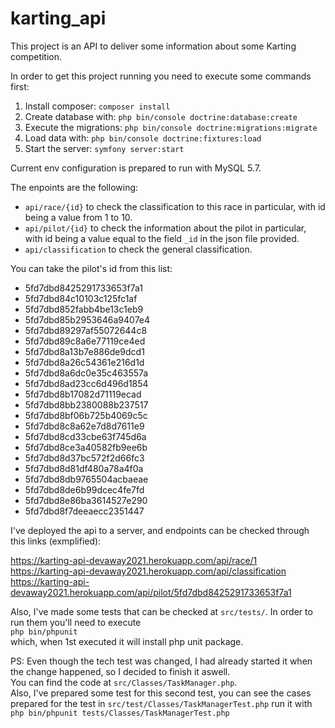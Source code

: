 # karting_api
 
This project is an API to deliver some information about some Karting competition.

In order to get this project running you need to execute some commands first:

1. Install composer: `composer install`
2. Create database with: `php bin/console doctrine:database:create`
3. Execute the migrations: `php bin/console doctrine:migrations:migrate`
4. Load data with: `php bin/console doctrine:fixtures:load`
5. Start the server: `symfony server:start`

Current env configuration is prepared to run with MySQL 5.7.

The enpoints are the following:
- `api/race/{id}` to check the classification to this race in particular, with id being a value from 1 to 10.  
- `api/pilot/{id}` to check the information about the pilot in particular, with id being a value equal to the field `_id` in the json file provided.  
- `api/classification` to check the general classification.  

You can take the pilot's id from this list:

- 5fd7dbd8425291733653f7a1
- 5fd7dbd84c10103c125fc1af
- 5fd7dbd852fabb4be13c1eb9
- 5fd7dbd85b2953646a9407e4
- 5fd7dbd89297af55072644c8
- 5fd7dbd89c8a6e77119ce4ed
- 5fd7dbd8a13b7e886de9dcd1
- 5fd7dbd8a26c54361e216d1d
- 5fd7dbd8a6dc0e35c463557a
- 5fd7dbd8ad23cc6d496d1854
- 5fd7dbd8b17082d71119ecad
- 5fd7dbd8bb2380088b237517
- 5fd7dbd8bf06b725b4069c5c
- 5fd7dbd8c8a62e7d8d7611e9
- 5fd7dbd8cd33cbe63f745d6a
- 5fd7dbd8ce3a40582fb9ee6b
- 5fd7dbd8d37bc572f2d66fc3
- 5fd7dbd8d81df480a78a4f0a
- 5fd7dbd8db9765504acbaeae
- 5fd7dbd8de6b99dcec4fe7fd
- 5fd7dbd8e86ba3614527e290
- 5fd7dbd8f7deeaecc2351447


I've deployed the api to a server, and endpoints can be checked through this links (exmplified):  

https://karting-api-devaway2021.herokuapp.com/api/race/1  
https://karting-api-devaway2021.herokuapp.com/api/classification  
https://karting-api-devaway2021.herokuapp.com/api/pilot/5fd7dbd8425291733653f7a1

Also, I've made some tests that can be checked at `src/tests/`. In order to run them you'll need to execute  
`php bin/phpunit`  
which, when 1st executed it will install php unit package.  

PS: Even though the tech test was changed, I had already started it when the change happened, so I decided to finish it aswell.  
You can find the code at `src/Classes/TaskManager.php`.  
Also, I've prepared some test for this second test, you can see the cases prepared for the test in `src/test/Classes/TaskManagerTest.php` run it with 
`php bin/phpunit tests/Classes/TaskManagerTest.php` 
